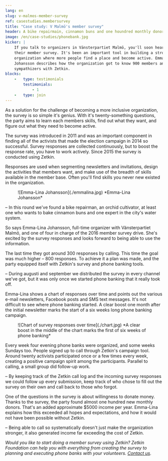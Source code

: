 ```yaml
---
lang: en
slug: v-malmos-member-survey
ref: casestudies.membersurvey
title: "Case study: V Malmö's member survey"
header: A bike repairmain, cinnamon buns and one houndred monthly donors with Zetkin
image: /en/case-studies/phonebank.jpg
kicker: |
    If you talk to organizers in Vänsterpartiet Malmö, you'll soon hear about
    their member survey. It's been an important tool in building a stronger
    organization where more people find a place and become active. Emma-Lina
    Johansson describes how the organization got to know 900 members and
    sympathizers with Zetkin.
blocks:
    -   type: testimonials
        testimonials:
            - 1
    -   type: join
---
```


As a solution for the challenge of becoming a more inclusive organization, the
survey is so simple it's genius. With it's twenty-something questions, the party
aims to learn each members skills, find out what they want, and figure out what
they need to become active.

The survey was introduced in 2011 and was an important component in finding all
of the activists that made the election campaign in 2014 so successful. Survey
responses are collected continuously, but to boost the response rate, you have
to work actively. Since 2015 the survey is conducted using Zetkin.

Responses are used when segmenting newsletters and invitations, design the
activities that members want, and make use of the breadth of skills available
in the member base. Often you'll find skills you never new existed in the
organization.

<figure markdown="1">
![Emma-Lina Johansson](./emmalina.jpg)
*Emma-Lina Johansson*
</figure>

– In this round we've found a bike repairman, an orchid cultivator, at least
one who wants to bake cinnamon buns and one expert in the city's water system.

So says Emma-Lina Johansson, full-time organizer with Vänsterpartiet Malmö,
and one of four in charge of the 2016 member survey drive. She's excited by
the survey responses and looks forward to being able to use the information.

The last time they got around 300 responses by calling. This time the goal was
much higher – 800 responses. To achieve it a plan was made, and the party
equipped itself with Zetkin's survey and phone banking tools.

– During augusti and september we distributed the survey in every channel we've
got, but it was only once we started phone banking that it really took off.

Emma-Lina shows a chart of responses over time and points out the various e-mail
newsletters, Facebook posts and SMS text messages. It's not difficult to see
where phone banking started. A clear boost one month after the initial
newsletter marks the start of a six weeks long phone banking campaign.

<figure markdown="1">
![Chart of survey responses over time](./chart.jpg)
*A clear boost in the middle of the chart marks the first of six weeks of
phone banking*
</figure>

Every week four evening phone banks were organized, and some weeks Sundays too.
People signed up to call through Zetkin's campaign tool. Around twenty activists
participated once or a few times every week, creating a positive campaign spirit
among the participants. Parallel to calling, a small group did follow-up work.

– By keeping track of the Zetkin call log and the incoming survey responses we
could follow up every submission, keep track of who chose to fill out the survey
on their own and call back to those who forgot.

One of the questions in the survey is about willingness to donate money. Thanks
to the survey, the party found almost one hundred new monthly donors. That's an
added approximate $5000 income per year. Emma-Lina explains how this exceeded
all hopes and expectations, and how it would not have been possible without
Zetkin.

– Being able to call so systematically doesn't just make the organization
stronger, it also generated income far exceeding the cost of Zetkin.

_Would you like to start doing a member survey using Zetkin? Zetkin Foundation
can help you with everything from creating the survey to planning and
executing phone banks with your volunteers.
[Contact us](/en/contact)._
